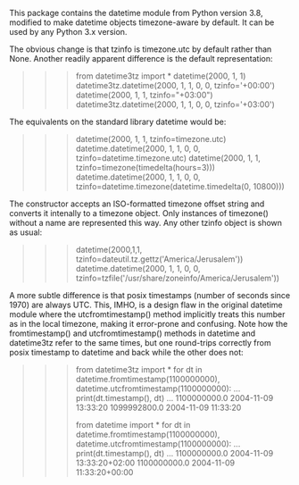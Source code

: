 This package contains the datetime module from Python version 3.8, modified
to make datetime objects timezone-aware by default. It can be used by any
Python 3.x version.

The obvious change is that tzinfo is timezone.utc by default rather than None.
Another readily apparent difference is the default representation:

>>> from datetime3tz import *
>>> datetime(2000, 1, 1)
datetime3tz.datetime(2000, 1, 1, 0, 0, tzinfo='+00:00')
>>> datetime(2000, 1, 1, tzinfo="+03:00")
datetime3tz.datetime(2000, 1, 1, 0, 0, tzinfo='+03:00')

The equivalents on the standard library datetime would be:
>>> datetime(2000, 1, 1, tzinfo=timezone.utc)
datetime.datetime(2000, 1, 1, 0, 0, tzinfo=datetime.timezone.utc)
>>> datetime(2000, 1, 1, tzinfo=timezone(timedelta(hours=3)))
datetime.datetime(2000, 1, 1, 0, 0, tzinfo=datetime.timezone(datetime.timedelta(0, 10800)))

The constructor accepts an ISO-formatted timezone offset string and converts
it intenally to a timezone object. Only instances of timezone() without a 
name are represented this way. Any other tzinfo object is shown as usual:

>>> datetime(2000,1,1, tzinfo=dateutil.tz.gettz('America/Jerusalem'))
datetime.datetime(2000, 1, 1, 0, 0, tzinfo=tzfile('/usr/share/zoneinfo/America/Jerusalem'))

A more subtle difference is that posix timestamps (number of seconds since 1970) 
are always UTC. This, IMHO, is a design flaw in the original datetime module where 
the utcfromtimestamp() method implicitly treats this number as in the local timezone, 
making it error-prone and confusing. Note how the fromtimestamp() and 
utcfromtimestamp() methods in datetime and datetime3tz refer to the same times, 
but one round-trips correctly from posix timestamp to datetime and back while the 
other does not:

>>> from datetime3tz import *
>>> for dt in datetime.fromtimestamp(1100000000), datetime.utcfromtimestamp(1100000000):
...     print(dt.timestamp(), dt)
... 
1100000000.0 2004-11-09 13:33:20
1099992800.0 2004-11-09 11:33:20
>>> 
>>> from datetime import *
>>> for dt in datetime.fromtimestamp(1100000000), datetime.utcfromtimestamp(1100000000):
...     print(dt.timestamp(), dt)
... 
1100000000.0 2004-11-09 13:33:20+02:00
1100000000.0 2004-11-09 11:33:20+00:00
>>> 
